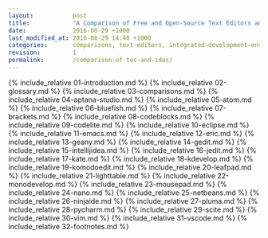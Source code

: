 ```yaml
---
layout:           post
title:            "A Comparison of Free and Open-Source Text Editors and IDEs"
date:             2016-08-29 +1000
last_modified_at: 2016-08-29 14:40 +1000
categories:       comparisons, text-editors, integrated-development-environments, linux
revision:         1
permalink:        /comparison-of-tes-and-ides/
---
```


{% include_relative 01-introduction.md %}
{% include_relative 02-glossary.md %}
{% include_relative 03-comparisons.md %}
{% include_relative 04-aptana-studio.md %}
{% include_relative 05-atom.md %}
{% include_relative 06-bluefish.md %}
{% include_relative 07-brackets.md %}
{% include_relative 08-codeblocks.md %}
{% include_relative 09-codelite.md %}
{% include_relative 10-eclipse.md %}
{% include_relative 11-emacs.md %}
{% include_relative 12-eric.md %}
{% include_relative 13-geany.md %}
{% include_relative 14-gedit.md %}
{% include_relative 15-intellijidea.md %}
{% include_relative 16-jedit.md %}
{% include_relative 17-kate.md %}
{% include_relative 18-kdevelop.md %}
{% include_relative 19-komodoedit.md %}
{% include_relative 20-leafpad.md %}
{% include_relative 21-lighttable.md %}
{% include_relative 22-monodevelop.md %}
{% include_relative 23-mousepad.md %}
{% include_relative 24-nano.md %}
{% include_relative 25-netbeans.md %}
{% include_relative 26-ninjaide.md %}
{% include_relative 27-pluma.md %}
{% include_relative 28-pycharm.md %}
{% include_relative 29-scite.md %}
{% include_relative 30-vim.md %}
{% include_relative 31-vscode.md %}
{% include_relative 32-footnotes.md %}
